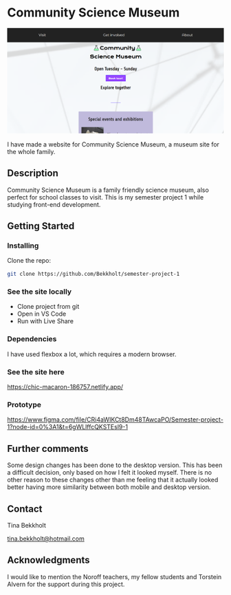# Community Science Museum

![image](/images/Screenshot%202023-05-30%20125200.png)

I have made a website for Community Science Museum, a museum site for the whole family.

## Description

Community Science Museum is a family friendly science museum, also perfect for school classes to visit. This is my semester project 1 while studying front-end development.

## Getting Started

### Installing

Clone the repo:

```bash
git clone https://github.com/Bekkholt/semester-project-1
```

### See the site locally

- Clone project from git
- Open in VS Code
- Run with Live Share

### Dependencies

I have used flexbox a lot, which requires a modern browser.

### See the site here

https://chic-macaron-186757.netlify.app/

### Prototype

https://www.figma.com/file/CRi4aWIKCt8Dm48TAwcaPO/Semester-project-1?node-id=0%3A1&t=6gWLlffcQKSTEsl9-1

## Further comments

Some design changes has been done to the desktop version. This has been a difficult decision, only based on how I felt it looked myself. There is no other reason to these changes other than me feeling that it actually looked better having more similarity between both mobile and desktop version.

## Contact

Tina Bekkholt

tina.bekkholt@hotmail.com

## Acknowledgments

I would like to mention the Noroff teachers, my fellow students and Torstein Alvern for the support during this project.
